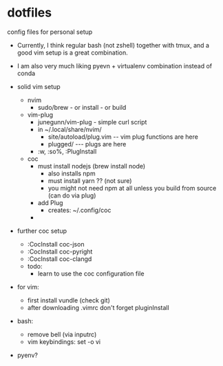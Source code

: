 # dotfiles
config files for personal setup

* Currently, I think regular bash (not zshell) together with tmux, and a good vim setup is a great combination.
* I am also very  much liking pyevn + virtualenv combination instead of conda

* solid vim setup
    - nvim 
        * sudo/brew - or install - or build
    - vim-plug
        * junegunn/vim-plug - simple curl script
        * in ~/.local/share/nvim/
            - site/autoload/plug.vim -- vim plug functions are here
            - plugged/ --- plugs are here
        * :w, :so%, :PlugInstall
    - coc
        * must install nodejs (brew install node)
            - also installs npm 
            - must install yarn ?? (not sure)
            - you might not need npm at all unless you build from source (can do via plug)
        * add Plug
            - creates: ~/.config/coc
        *

* further coc setup
    - :CocInstall coc-json
    - :CocInstall coc-pyright
    - :CocInstall coc-clangd
    - todo: 
        * learn  to use the coc configuration file

* for vim:
    - first install vundle (check git)
    - after downloading .vimrc don't forget pluginInstall

* bash:
    - remove bell (via inputrc)
    - vim keybindings: set -o vi

* pyenv?

